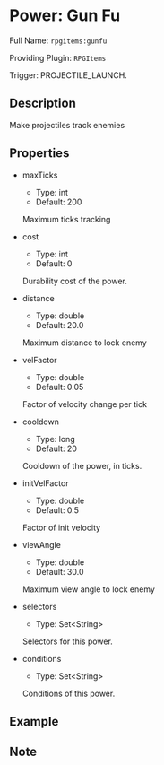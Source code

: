 # Power: Gun Fu

<!-- This file is generated ingame by `/rpgitem gen-wiki`. -->
<!-- Please only edit between "beginCustomXXXX" and "endCustomXXXX".  -->
<!-- If you want to edit description of this power or property, -->
<!-- please edit corresponding section in "resources/lang/en_US.yml" -->

Full Name: `rpgitems:gunfu`

Providing Plugin: `RPGItems`

Trigger: PROJECTILE_LAUNCH.

<!-- beginCustomHeader -->
<!-- endCustomHeader -->

## Description

Make projectiles track enemies
<!-- beginCustomDescription -->
<!-- endCustomDescription -->

## Properties

* maxTicks

  * Type: int
  * Default: 200

  Maximum ticks tracking

* cost

  * Type: int
  * Default: 0

  Durability cost of the power.

* distance

  * Type: double
  * Default: 20.0

  Maximum distance to lock enemy

* velFactor

  * Type: double
  * Default: 0.05

  Factor of velocity change per tick

* cooldown

  * Type: long
  * Default: 20

  Cooldown of the power, in ticks.

* initVelFactor

  * Type: double
  * Default: 0.5

  Factor of init velocity

* viewAngle

  * Type: double
  * Default: 30.0

  Maximum view angle to lock enemy

* selectors

  * Type: Set&lt;String&gt;

  Selectors for this power.

* conditions

  * Type: Set&lt;String&gt;

  Conditions of this power.

<!-- beginCustomProperties -->
<!-- endCustomProperties -->

## Example

<!-- beginCustomExample -->
<!-- endCustomExample -->

## Note

<!-- beginCustomNote -->
<!-- endCustomNote -->